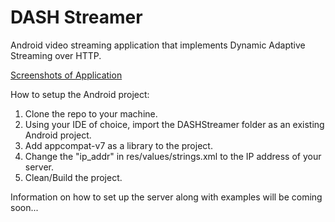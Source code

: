 DASH Streamer
================

Android video streaming application that implements Dynamic Adaptive Streaming over HTTP.

[Screenshots of Application](http://imgur.com/a/cVK5Q)

How to setup the Android project:

1. Clone the repo to your machine.
2. Using your IDE of choice, import the DASHStreamer folder as an existing Android project.
3. Add appcompat-v7 as a library to the project.
4. Change the "ip_addr" in res/values/strings.xml to the IP address of your server.
5. Clean/Build the project.

Information on how to set up the server along with examples will be coming soon...
